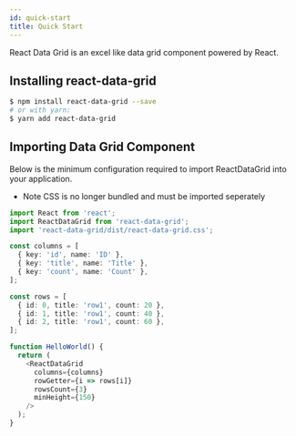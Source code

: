 ```yaml
---
id: quick-start
title: Quick Start
---
```


React Data Grid is an excel like data grid component powered by React.

## Installing react-data-grid

```bash
$ npm install react-data-grid --save
# or with yarn:
$ yarn add react-data-grid
```

## Importing Data Grid Component

Below is the minimum configuration required to import ReactDataGrid into your application.

- Note CSS is no longer bundled and must be imported seperately

```typescript
import React from 'react';
import ReactDataGrid from 'react-data-grid';
import 'react-data-grid/dist/react-data-grid.css';

const columns = [
  { key: 'id', name: 'ID' },
  { key: 'title', name: 'Title' },
  { key: 'count', name: 'Count' },
];

const rows = [
  { id: 0, title: 'row1', count: 20 },
  { id: 1, title: 'row1', count: 40 },
  { id: 2, title: 'row1', count: 60 },
];

function HelloWorld() {
  return (
    <ReactDataGrid
      columns={columns}
      rowGetter={i => rows[i]}
      rowsCount={3}
      minHeight={150}
    />
  );
}
```
